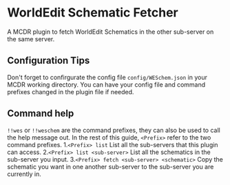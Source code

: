 # WorldEdit Schematic Fetcher
A MCDR plugin to fetch WorldEdit Schematics in the other sub-server on the same server.

## Configuration Tips
Don't forget to confirgurate the config file `config/WESchem.json` in your MCDR working directory.
You can have your config file and command prefixes changed in the plugin file if needed.

## Command help
`!!wes` or `!!weschem` are the command prefixes, they can also be used to call the help message out.
In the rest of this guide, `<Prefix>` refer to the two command prefixes.
1.`<Prefix> list` 
List all the sub-servers that this plugin can access.
2.`<Prefix> list <sub-server>`
List all the schematics in the sub-server you input.
3.`<Prefix> fetch <sub-server> <schematic>`
Copy the schematic you want in one another sub-server to the sub-server you are currently in.
